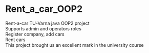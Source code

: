 # Rent_a_car_OOP2
Rent-a-car TU-Varna java OOP2 project<br/>
Supports admin and operators roles<br/>
Register company, add cars<br/>
Rent cars<br/>
This project brought us an excellent mark in the university course
